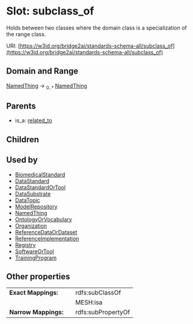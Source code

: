 
# Slot: subclass_of


Holds between two classes where the domain class is a specialization of the range class.

URI: [https://w3id.org/bridge2ai/standards-schema-all/subclass_of](https://w3id.org/bridge2ai/standards-schema-all/subclass_of)


## Domain and Range

[NamedThing](NamedThing.md) &#8594;  <sub>0..\*</sub> [NamedThing](NamedThing.md)

## Parents

 *  is_a: [related_to](related_to.md)

## Children


## Used by

 * [BiomedicalStandard](BiomedicalStandard.md)
 * [DataStandard](DataStandard.md)
 * [DataStandardOrTool](DataStandardOrTool.md)
 * [DataSubstrate](DataSubstrate.md)
 * [DataTopic](DataTopic.md)
 * [ModelRepository](ModelRepository.md)
 * [NamedThing](NamedThing.md)
 * [OntologyOrVocabulary](OntologyOrVocabulary.md)
 * [Organization](Organization.md)
 * [ReferenceDataOrDataset](ReferenceDataOrDataset.md)
 * [ReferenceImplementation](ReferenceImplementation.md)
 * [Registry](Registry.md)
 * [SoftwareOrTool](SoftwareOrTool.md)
 * [TrainingProgram](TrainingProgram.md)

## Other properties

|  |  |  |
| --- | --- | --- |
| **Exact Mappings:** | | rdfs:subClassOf |
|  | | MESH:isa |
| **Narrow Mappings:** | | rdfs:subPropertyOf |

